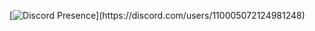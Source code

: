 [![Discord Presence](https://lanyard-profile-readme.vercel.app/api/110005072124981248?theme=light&bg=809ecf&animated=true&hideDiscrim=true&borderRadius=30px&idleMessage=Probably%20doing%20something%20else...)](https://discord.com/users/110005072124981248)

